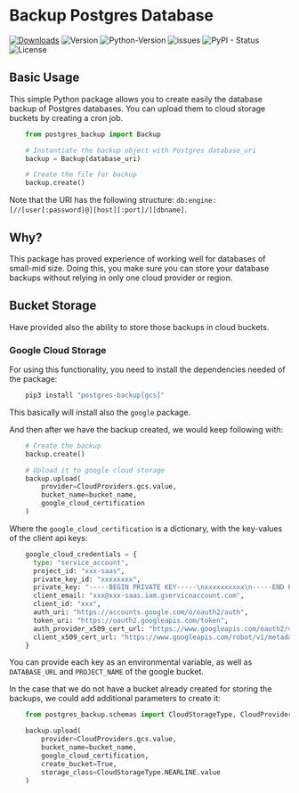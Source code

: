 # Backup Postgres Database


[![Downloads](https://static.pepy.tech/personalized-badge/postgres-backup?period=month&units=none&left_color=grey&right_color=blue&left_text=Downloads)](https://pepy.tech/project/postgres-backup) ![Version](https://img.shields.io/badge/version-0.1.1-blue) ![Python-Version](https://img.shields.io/badge/python-3.9-blue) ![issues](https://img.shields.io/github/issues/Nil-Andreu/postgres-backup) ![PyPI - Status](https://img.shields.io/pypi/status/postgres-backup) ![License](https://img.shields.io/github/license/Nil-Andreu/postgres-backup)


## Basic Usage

This simple Python package allows you to create easily the database backup of Postgres databases.
You can upload them to cloud storage buckets by creating a cron job.

```python
    from postgres_backup import Backup

    # Instantiate the backup object with Postgres database_uri
    backup = Backup(database_uri)

    # Create the file for backup
    backup.create()
```

Note that the URI has the following structure: `db:engine:[//[user[:password]@][host][:port]/][dbname]`.

## Why?

This package has proved experience of working well for databases of small-mid size.
Doing this, you make sure you can store your database backups without relying in only one cloud provider or region.

## Bucket Storage

Have provided also the ability to store those backups in cloud buckets.

### Google Cloud Storage

For using this functionality, you need to install the dependencies needed of the package:
```bash
    pip3 install "postgres-backup[gcs]"
```
This basically will install also the `google` package.

And then after we have the backup created, we would keep following with:
```python
    # Create the backup
    backup.create()

    # Upload it to google cloud storage
    backup.upload(
        provider=CloudProviders.gcs.value,
        bucket_name=bucket_name,
        google_cloud_certification
    )
```

Where the `google_cloud_certification` is a dictionary, with the key-values of the client api keys:
```python
    google_cloud_credentials = {
      type: "service_account",
      project_id: "xxx-saas",
      private_key_id: "xxxxxxxx",
      private_key: "-----BEGIN PRIVATE KEY-----\nxxxxxxxxxx\n-----END PRIVATE KEY-----\n",
      client_email: "xxx@xxx-saas.iam.gserviceaccount.com",
      client_id: "xxx",
      auth_uri: "https://accounts.google.com/o/oauth2/auth",
      token_uri: "https://oauth2.googleapis.com/token",
      auth_provider_x509_cert_url: "https://www.googleapis.com/oauth2/v1/certs",
      client_x509_cert_url: "https://www.googleapis.com/robot/v1/metadata/x509/xxx%xxx-saas.iam.gserviceaccount.com"
    }
```

You can provide each key as an environmental variable, as well as `DATABASE_URL` and `PROJECT_NAME` of the google bucket.


In the case that we do not have a bucket already created for storing the backups, we could add additional parameters to create it:
```python
    from postgres_backup.schemas import CloudStorageType, CloudProviders

    backup.upload(
        provider=CloudProviders.gcs.value,
        bucket_name=bucket_name,
        google_cloud_certification,
        create_bucket=True,
        storage_class=CloudStorageType.NEARLINE.value
    )
```
